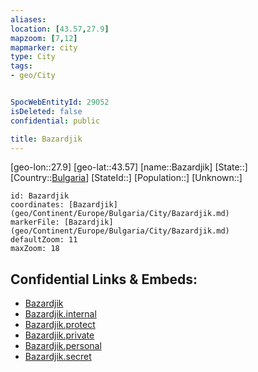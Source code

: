 ```yaml
---
aliases: 
location: [43.57,27.9]
mapzoom: [7,12] 
mapmarker: city 
type: City
tags:
- geo/City


SpocWebEntityId: 29052
isDeleted: false
confidential: public

title: Bazardjik
---
```

[geo-lon::27.9]
[geo-lat::43.57]
[name::Bazardjik]
[State::]
[Country::[Bulgaria](geo/Continent/Europe/Bulgaria.md)]
[StateId::]
[Population::]
[Unknown::]


```leaflet
id: Bazardjik
coordinates: [Bazardjik](geo/Continent/Europe/Bulgaria/City/Bazardjik.md)
markerFile: [Bazardjik](geo/Continent/Europe/Bulgaria/City/Bazardjik.md)
defaultZoom: 11 
maxZoom: 18
```


## Confidential Links & Embeds: 
- [Bazardjik](../../../../../../_public/geo/Continent/Europe/Bulgaria/City/Bazardjik.md) 
- [Bazardjik.internal](../../../../../../_internal/geo/Continent/Europe/Bulgaria/City/Bazardjik.internal.md) 
- [Bazardjik.protect](../../../../../../_protect/geo/Continent/Europe/Bulgaria/City/Bazardjik.protect.md) 
- [Bazardjik.private](../../../../../../_private/geo/Continent/Europe/Bulgaria/City/Bazardjik.private.md) 
- [Bazardjik.personal](../../../../../../_personal/geo/Continent/Europe/Bulgaria/City/Bazardjik.personal.md) 
- [Bazardjik.secret](../../../../../../_secret/geo/Continent/Europe/Bulgaria/City/Bazardjik.secret.md) 
